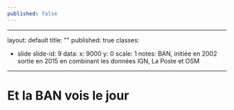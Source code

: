 ```yaml
---
published: false
---
```


---
layout: default
title: ""
published: true
classes:
 - slide
slide-id: 9
data:
  x: 9000
  y: 0
  scale: 1
notes: BAN, initiée en 2002 sortie en 2015 en combinant les données IGN, La Poste et OSM
---
# Et la BAN vois le jour #
